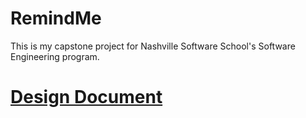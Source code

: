 # RemindMe
This is my capstone project for Nashville Software School's Software Engineering program.


  <h1><a href="DesignDocument.md">Design Document</a><h1>

